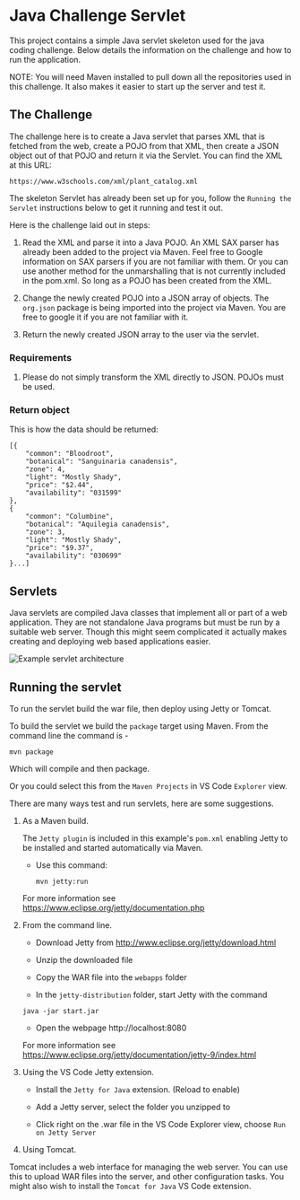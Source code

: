 # Java Challenge Servlet

This project contains a simple Java servlet skeleton used for the java coding challenge. Below details the information on the challenge and how to run the application.

NOTE: You will need Maven installed to pull down all the repositories used in this challenge. It also makes it easier to start up the server and test it. 

## The Challenge

The challenge here is to create a Java servlet that parses XML that is fetched from the web, create a POJO from that XML, then create a JSON object out of that POJO and return it via the Servlet. You can find the XML at this URL:

``` https://www.w3schools.com/xml/plant_catalog.xml ```

The skeleton Servlet has already been set up for you, follow the `Running the Servlet` instructions below to get it running and test it out. 

Here is the challenge laid out in steps:

1. Read the XML and parse it into a Java POJO. An XML SAX parser has already been added to the project via Maven. Feel free to Google information on SAX parsers if you are not familiar with them. Or you can use another method for the unmarshalling that is not currently included in the pom.xml. So long as a POJO has been created from the XML.

2. Change the newly created POJO into a JSON array of objects. The `org.json` package is being imported into the project via Maven. You are free to google it if you are not familiar with it.

3. Return the newly created JSON array to the user via the servlet.

### Requirements

1. Please do not simply transform the XML directly to JSON. POJOs must be used.

### Return object

This is how the data should be returned:

```
[{
    "common": "Bloodroot",
    "botanical": "Sanguinaria canadensis",
    "zone": 4,
    "light": "Mostly Shady",
    "price": "$2.44",
    "availability": "031599"
},
{
    "common": "Columbine",
    "botanical": "Aquilegia canadensis",
    "zone": 3,
    "light": "Mostly Shady",
    "price": "$9.37",
    "availability": "030699"
}...]

```


## Servlets

Java servlets are compiled Java classes that implement all or part of a web application. They are not standalone Java programs but must be run by a suitable web server.  Though this might seem complicated it actually makes creating and deploying web based applications easier.

![Example servlet architecture](images/servlet-diag.gif)

## Running the servlet

To run the servlet build the war file, then deploy using Jetty or Tomcat.

To build the servlet we build the ```package``` target using Maven.  From the command line the command is -

```mvn package```

Which will compile and then package.

Or you could select this from the ```Maven Projects``` in VS Code `Explorer` view.

There are many ways test and run servlets, here are some suggestions.

1. As a Maven build.

    The ``Jetty plugin`` is included in this example's ```pom.xml``` enabling Jetty to be installed and started automatically via Maven.  
    
    * Use this command:

        ```mvn jetty:run```

    For more information see https://www.eclipse.org/jetty/documentation.php 

1. From the command line.

   * Download Jetty from http://www.eclipse.org/jetty/download.html

   * Unzip the downloaded file

   * Copy the WAR file into the ``webapps`` folder

   * In the ``jetty-distribution`` folder, start Jetty with the command

   ```java -jar start.jar```

   * Open the webpage http://localhost:8080

   For more information see
   https://www.eclipse.org/jetty/documentation/jetty-9/index.html


1. Using the VS Code Jetty extension.

    * Install the ``Jetty for Java`` extension. (Reload to enable)

    * Add a Jetty server, select the folder you unzipped to

    * Click right on the .war file in the VS Code Explorer view, 
    choose ```Run on Jetty Server``` 

1. Using Tomcat.

Tomcat includes a web interface for managing the web server. You can use this to upload WAR files into the server, and other configuration tasks.  You might also wish to install the ``Tomcat for Java`` VS Code extension.





